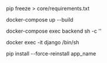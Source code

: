  pip freeze > core/requirements.txt
 
 docker-compose up --build

docker-compose exec backend sh -c ''

docker exec -it django /bin/sh

pip install --force-reinstall app_name

